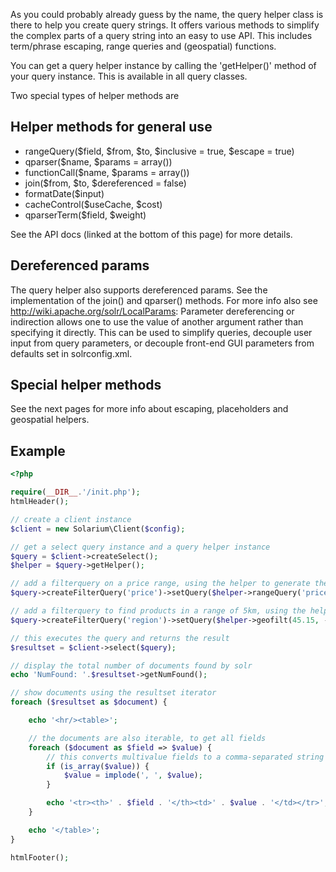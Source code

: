 As you could probably already guess by the name, the query helper class is there to help you create query strings. It offers various methods to simplify the complex parts of a query string into an easy to use API. This includes term/phrase escaping, range queries and (geospatial) functions.

You can get a query helper instance by calling the 'getHelper()' method of your query instance. This is available in all query classes.

Two special types of helper methods are

Helper methods for general use
------------------------------

-   rangeQuery($field, $from, $to, $inclusive = true, $escape = true)
-   qparser($name, $params = array())
-   functionCall($name, $params = array())
-   join($from, $to, $dereferenced = false)
-   formatDate($input)
-   cacheControl($useCache, $cost)
-   qparserTerm($field, $weight)

See the API docs (linked at the bottom of this page) for more details.

Dereferenced params
-------------------

The query helper also supports dereferenced params. See the implementation of the join() and qparser() methods. For more info also see <http://wiki.apache.org/solr/LocalParams>: Parameter dereferencing or indirection allows one to use the value of another argument rather than specifying it directly. This can be used to simplify queries, decouple user input from query parameters, or decouple front-end GUI parameters from defaults set in solrconfig.xml.

Special helper methods
----------------------

See the next pages for more info about escaping, placeholders and geospatial helpers.

Example
-------

```php
<?php

require(__DIR__.'/init.php');
htmlHeader();

// create a client instance
$client = new Solarium\Client($config);

// get a select query instance and a query helper instance
$query = $client->createSelect();
$helper = $query->getHelper();

// add a filterquery on a price range, using the helper to generate the range
$query->createFilterQuery('price')->setQuery($helper->rangeQuery('price', 10, 300));

// add a filterquery to find products in a range of 5km, using the helper to generate the 'geofilt' filter
$query->createFilterQuery('region')->setQuery($helper->geofilt(45.15, -93.85, 'store', 5));

// this executes the query and returns the result
$resultset = $client->select($query);

// display the total number of documents found by solr
echo 'NumFound: '.$resultset->getNumFound();

// show documents using the resultset iterator
foreach ($resultset as $document) {

    echo '<hr/><table>';

    // the documents are also iterable, to get all fields
    foreach ($document as $field => $value) {
        // this converts multivalue fields to a comma-separated string
        if (is_array($value)) {
            $value = implode(', ', $value);
        }

        echo '<tr><th>' . $field . '</th><td>' . $value . '</td></tr>';
    }

    echo '</table>';
}

htmlFooter();

```
